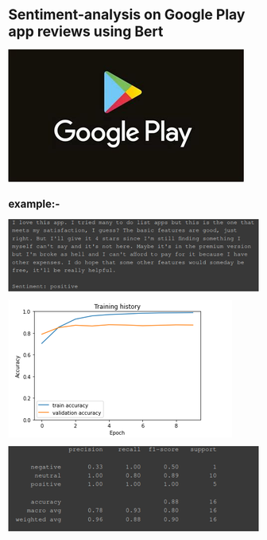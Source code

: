 # Sentiment-analysis on Google Play app reviews using Bert

![alt text](https://github.com/spctr01/Bert-Sentiment-analysis/blob/main/imgs/1.jpg)

## example:-

   ![eg](https://github.com/spctr01/Bert-Sentiment-analysis/blob/main/imgs/3.png)

   ![alt text](https://github.com/spctr01/Bert-Sentiment-analysis/blob/main/imgs/2.png)

   ![alt text](https://github.com/spctr01/Bert-Sentiment-analysis/blob/main/imgs/4.png)

